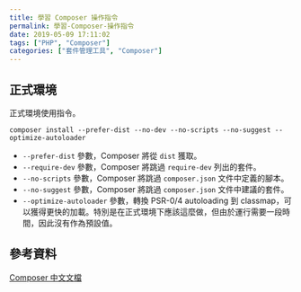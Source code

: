 ```yaml
---
title: 學習 Composer 操作指令
permalink: 學習-Composer-操作指令
date: 2019-05-09 17:11:02
tags: ["PHP", "Composer"]
categories: ["套件管理工具", "Composer"]
---
```


## 正式環境

正式環境使用指令。

```CMD
composer install --prefer-dist --no-dev --no-scripts --no-suggest --optimize-autoloader
```

- `--prefer-dist` 參數，Composer 將從 `dist` 獲取。
- `--require-dev` 參數，Composer 將跳過 `require-dev` 列出的套件。
- `--no-scripts` 參數，Composer 將跳過 `composer.json` 文件中定義的腳本。
- `--no-suggest` 參數，Composer 將跳過 `composer.json` 文件中建議的套件。
- `--optimize-autoloader` 參數，轉換 PSR-0/4 autoloading 到 classmap，可以獲得更快的加載。特別是在正式環境下應該這麼做，但由於運行需要一段時間，因此沒有作為預設值。

## 參考資料

[Composer 中文文檔](https://docs.phpcomposer.com/)

